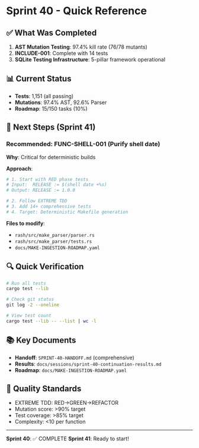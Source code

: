 # Sprint 40 - Quick Reference

## ✅ What Was Completed

1. **AST Mutation Testing**: 97.4% kill rate (76/78 mutants)
2. **INCLUDE-001**: Complete with 14 tests
3. **SQLite Testing Infrastructure**: 5-pillar framework operational

## 📊 Current Status

- **Tests**: 1,151 (all passing)
- **Mutations**: 97.4% AST, 92.6% Parser
- **Roadmap**: 15/150 tasks (10%)

## 🚀 Next Steps (Sprint 41)

### Recommended: FUNC-SHELL-001 (Purify shell date)

**Why**: Critical for deterministic builds

**Approach**:
```bash
# 1. Start with RED phase tests
# Input:  RELEASE := $(shell date +%s)
# Output: RELEASE := 1.0.0

# 2. Follow EXTREME TDD
# 3. Add 14+ comprehensive tests
# 4. Target: Deterministic Makefile generation
```

**Files to modify**:
- `rash/src/make_parser/parser.rs`
- `rash/src/make_parser/tests.rs`
- `docs/MAKE-INGESTION-ROADMAP.yaml`

## 🔍 Quick Verification

```bash
# Run all tests
cargo test --lib

# Check git status
git log -2 --oneline

# View test count
cargo test --lib -- --list | wc -l
```

## 📚 Key Documents

- **Handoff**: `SPRINT-40-HANDOFF.md` (comprehensive)
- **Results**: `docs/sessions/sprint-40-continuation-results.md`
- **Roadmap**: `docs/MAKE-INGESTION-ROADMAP.yaml`

## 🎯 Quality Standards

- EXTREME TDD: RED→GREEN→REFACTOR
- Mutation score: >90% target
- Test coverage: >85% target
- Complexity: <10 per function

---

**Sprint 40**: ✅ COMPLETE
**Sprint 41**: Ready to start!
